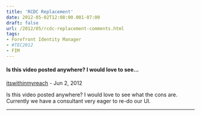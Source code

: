 ```yaml
---
title: 'RCDC Replacement'
date: 2012-05-02T12:08:00.001-07:00
draft: false
url: /2012/05/rcdc-replacement-comments.html
tags: 
- Forefront Identity Manager
- #TEC2012
- FIM
---
```


#### Is this video posted anywhere? I would love to see...
[itswithinmyreach](https://www.blogger.com/profile/14116263447168005389 "noreply@blogger.com") - <time datetime="2012-06-12T12:06:35.354-07:00">Jun 2, 2012</time>

Is this video posted anywhere? I would love to see what the cons are. Currently we have a consultant very eager to re-do our UI.
<hr />
